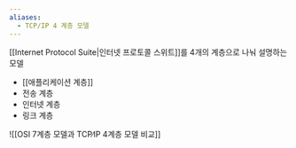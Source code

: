 ```yaml
---
aliases:
  - TCP/IP 4 계층 모델
---
```

[[Internet Protocol Suite|인터넷 프로토콜 스위트]]를 4개의 계층으로 나눠 설명하는 모델
- [[애플리케이션 계층]]
- 전송 계층
- 인터넷 계층
- 링크 계층


![[OSI 7계층 모델과 TCP∕IP 4계층 모델 비교]]
